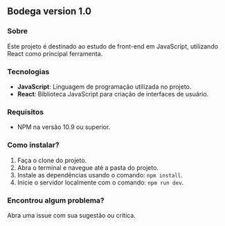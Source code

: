 ## Bodega version 1.0

### Sobre

Este projeto é destinado ao estudo de front-end em JavaScript, utilizando React como principal ferramenta.

### Tecnologias

- **JavaScript**: Linguagem de programação utilizada no projeto.
- **React**: Biblioteca JavaScript para criação de interfaces de usuário.

### Requisitos

- NPM na versão 10.9 ou superior.

### Como instalar?

1. Faça o clone do projeto.
2. Abra o terminal e navegue até a pasta do projeto.
3. Instale as dependências usando o comando: `npm install`.
4. Inicie o servidor localmente com o comando: `npm run dev`.

### Encontrou algum problema?

Abra uma issue com sua sugestão ou crítica.
